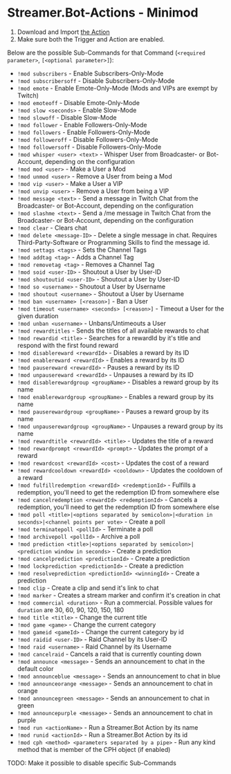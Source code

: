 # Streamer.Bot-Actions - Minimod

1. Download and Import [the Action](Minimod.sb)
2. Make sure both the Trigger and Action are enabled.

Below are the possible Sub-Commands for that Command (`<required parameter>`, `[<optional parameter>]`):
* `!mod subscribers` - Enable Subscribers-Only-Mode
* `!mod subscribersoff` - Disable Subscribers-Only-Mode
* `!mod emote` - Enable Emote-Only-Mode (Mods and VIPs are exempt by Twitch)
* `!mod emoteoff` - Disable Emote-Only-Mode
* `!mod slow <seconds>` - Enable Slow-Mode
* `!mod slowoff` - Disable Slow-Mode
* `!mod follower` - Enable Followers-Only-Mode
* `!mod followers` - Enable Followers-Only-Mode
* `!mod followeroff` - Disable Followers-Only-Mode
* `!mod followersoff` - Disable Followers-Only-Mode
* `!mod whisper <user> <text>` - Whisper User from Broadcaster- or Bot-Account, depending on the configuration
* `!mod mod <user>` - Make a User a Mod
* `!mod unmod <user>` - Remove a User from being a Mod
* `!mod vip <user>` - Make a User a VIP
* `!mod unvip <user>` - Remove a User from being a VIP
* `!mod message <text>` - Send a message in Twitch Chat from the Broadcaster- or Bot-Account, depending on the configuration
* `!mod slashme <text>` - Send a /me message in Twitch Chat from the Broadcaster- or Bot-Account, depending on the configuration
* `!mod clear` - Clears chat
* `!mod delete <message-ID>` - Delete a single message in chat. Requires Third-Party-Software or Programming Skills to find the message id.
* `!mod settags <tags>` - Sets the Channel Tags
* `!mod addtag <tag>` - Adds a Channel Tag
* `!mod removetag <tag>` - Removes a Channel Tag
* `!mod soid <user-ID>` - Shoutout a User by User-ID
* `!mod shoutoutid <user-ID>` - Shoutout a User by User-ID
* `!mod so <username>` - Shoutout a User by Username
* `!mod shoutout <username>` - Shoutout a User by Username
* `!mod ban <username> [<reason>]` - Ban a User
* `!mod timeout <username> <seconds> [<reason>]` - Timeout a User for the given duration
* `!mod unban <username>` - Unbans/Untimeouts a User
* `!mod rewardtitles` - Sends the titles of all available rewards to chat
* `!mod rewardid <title>` - Searches for a rewardId by it's title and respond with the first found reward
* `!mod disablereward <rewardId>` - Disables a reward by its ID
* `!mod enablereward <rewardId>` - Enables a reward by its ID
* `!mod pausereward <rewardId>` - Pauses a reward by its ID
* `!mod unpausereward <rewardId>` - Unpauses a reward by its ID
* `!mod disablerewardgroup <groupName>` - Disables a reward group by its name
* `!mod enablerewardgroup <groupName>` - Enables a reward group by its name
* `!mod pauserewardgroup <groupName>` - Pauses a reward group by its name
* `!mod unpauserewardgroup <groupName>` - Unpauses a reward group by its name
* `!mod rewardtitle <rewardId> <title>` - Updates the title of a reward
* `!mod rewardprompt <rewardId> <prompt>` - Updates the prompt of a reward
* `!mod rewardcost <rewardId> <cost>` - Updates the cost of a reward
* `!mod rewardcooldown <rewardId> <cooldown>` - Updates the cooldown of a reward
* `!mod fulfillredemption <rewardId> <redemptionId>` - Fulfills a redemption, you'll need to get the redemption ID from somewhere else
* `!mod cancelredemption <rewardId> <redemptionId>` - Cancels a redemption, you'll need to get the redemption ID from somewhere else
* `!mod poll <title>|<options separated by semicolon>|<duration in seconds>|<channel points per vote>` - Create a poll
* `!mod terminatepoll <pollId>` - Terminate a poll
* `!mod archivepoll <pollId>` - Archive a poll
* `!mod prediction <title>|<options separated by semicolon>|<prediction window in seconds>` - Create a prediction
* `!mod cancelprediction <predictionId>` - Create a prediction
* `!mod lockprediction <predictionId>` - Create a prediction
* `!mod resolveprediction <predictionId> <winningId>` - Create a prediction
* `!mod clip` - Create a clip and send it's link to chat
* `!mod marker` - Creates a stream marker and confirm it's creation in chat
* `!mod commercial <duration>` - Run a commercial. Possible values for `duration` are 30, 60, 90, 120, 150, 180
* `!mod title <title>` - Change the current title
* `!mod game <game>` - Change the current category
* `!mod gameid <gameId>` - Change the current category by id
* `!mod raidid <user-ID>` - Raid Channel by its User-ID
* `!mod raid <username>` - Raid Channel by its Username
* `!mod cancelraid` - Cancels a raid that is currently counting down
* `!mod announce <message>` - Sends an announcement to chat in the default color
* `!mod announceblue <message>` - Sends an announcement to chat in blue
* `!mod announceorange <message>` - Sends an announcement to chat in orange
* `!mod announcegreen <message>` - Sends an announcement to chat in green
* `!mod announcepurple <message>` - Sends an announcement to chat in purple
* `!mod run <actionName>` - Run a Streamer.Bot Action by its name
* `!mod runid <actionId>` - Run a Streamer.Bot Action by its id
* `!mod cph <method> <parameters separated by a pipe>` - Run any kind method that is member of the CPH object (if enabled)

TODO: Make it possible to disable specific Sub-Commands
